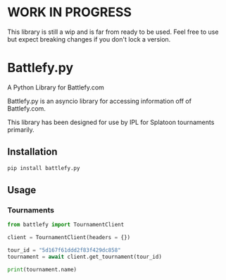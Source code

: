 # WORK IN PROGRESS

This library is still a wip and is far from ready to be used. Feel free to use but expect breaking changes if you don't lock a version.

# Battlefy.py 
A Python Library for Battlefy.com

Battlefy.py is an asyncio library for accessing information off of Battlefy.com.

This library has been designed for use by IPL for Splatoon tournaments primarily. 

## Installation
```sh
pip install battlefy.py
```

## Usage

### Tournaments
```py
from battlefy import TournamentClient

client = TournamentClient(headers = {})

tour_id = "5d167f61ddd2f83f429dc858"
tournament = await client.get_tournament(tour_id)

print(tournament.name)
```